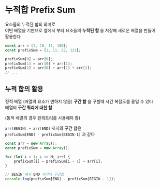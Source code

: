 # 누적합 Prefix Sum

요소들의 누적된 합의 의미로<br/>
어떤 배열을 기반으로 앞에서 부터 요소들의 **누적된 합** 을 저장해 새로운 배열을 만들어 활용한다

```js
const arr = [1, 10, 11, 100];
const prefixSum = [1, 11, 22, 122];

prefixSum[0] = arr[0];
prefixSum[1] = arr[0] + arr[1];
prefixSum[2] = arr[0] + arr[1] + arr[2];
// ...
```

## 누적 합의 활용

정적 배열 (배열의 요소가 변하지 않음) **구간 합** 을 구할때 시간 복잡도를 줄일 수 있다<br/>
배열의 **구간 쿼리에 대한 합**

(동적 배열의 경우 펜윅트리를 사용해야 함)

`arr[BEGIN] ~ arr[END]` 까지의 구간 합은<br/>
`prefixSum[END] - prefixSum[BEGIN-1]` 과 같다

```js
const arr = new Array();
const prefixSum = new Array();

for (let i = 1; i <= N; i++) {
    prefixSum[i] = prefixSum[i - 1] + arr[i];
}

// BEGIN 에서 END 까지의 구간합
console.log(prefixSum[END] - prefixSum[BEGIN - 1]);
```
